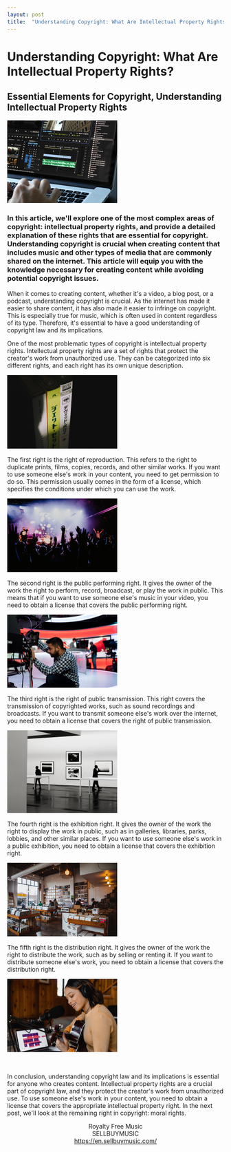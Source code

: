 ```yaml
---
layout: post
title:  "Understanding Copyright: What Are Intellectual Property Rights?"
---
```


<h1>Understanding Copyright: What Are Intellectual Property Rights?</h1>
<h2>Essential Elements for Copyright, Understanding Intellectual Property Rights</h2>

<img src="../images/2023-04-20-second/copyright_1 video editting.jpg" alt="copyright_1 video editting" style="zoom:25%;" />

<h3>In this article, we'll explore one of the most complex areas of copyright: intellectual property rights, and provide a detailed explanation of these rights that are essential for copyright. Understanding copyright is crucial when creating content that includes music and other types of media that are commonly shared on the internet. This article will equip you with the knowledge necessary for creating content while avoiding potential copyright issues.</h3> <p> </p> <p>When it comes to creating content, whether it's a video, a blog post, or a podcast, understanding copyright is crucial. As the internet has made it easier to share content, it has also made it easier to infringe on copyright. This is especially true for music, which is often used in content regardless of its type. Therefore, it's essential to have a good understanding of copyright law and its implications.</p> <p> </p> <p>One of the most problematic types of copyright is intellectual property rights. Intellectual property rights are a set of rights that protect the creator's work from unauthorized use. They can be categorized into six different rights, and each right has its own unique description.</p> <p> </p>

<img src="../images/2023-04-20-second/copyright_2 books.jpg" alt="copyright_2 books" style="zoom:25%;" />

<p>The first right is the right of reproduction. This refers to the right to duplicate prints, films, copies, records, and other similar works. If you want to use someone else's work in your content, you need to get permission to do so. This permission usually comes in the form of a license, which specifies the conditions under which you can use the work.</p> <p> </p>

<img src="../images/2023-04-20-second/copyright_3 concert.jpg" alt="copyright_3 concert" style="zoom:25%;" />

<p>The second right is the public performing right. It gives the owner of the work the right to perform, record, broadcast, or play the work in public. This means that if you want to use someone else's music in your video, you need to obtain a license that covers the public performing right.</p> <p> </p>

<img src="../images/2023-04-20-second/copyright_4 tv show.jpg" alt="copyright_4 tv show" style="zoom:25%;" />

<p>The third right is the right of public transmission. This right covers the transmission of copyrighted works, such as sound recordings and broadcasts. If you want to transmit someone else's work over the internet, you need to obtain a license that covers the right of public transmission.</p>

<img src="../images/2023-04-20-second/copyright_5 gallery.jpg" alt="copyright_5 gallery" style="zoom:25%;" />

<p>The fourth right is the exhibition right. It gives the owner of the work the right to display the work in public, such as in galleries, libraries, parks, lobbies, and other similar places. If you want to use someone else's work in a public exhibition, you need to obtain a license that covers the exhibition right.</p> <p> </p>

<img src="../images/2023-04-20-second/copyright_6 record shop.jpg" alt="copyright_6 record shop" style="zoom:25%;" />

<p>The fifth right is the distribution right. It gives the owner of the work the right to distribute the work, such as by selling or renting it. If you want to distribute someone else's work, you need to obtain a license that covers the distribution right.</p> <p> </p>

<img src="../images/2023-04-20-second/copyright_7 cover song.jpg" alt="copyright_7 cover song" style="zoom:25%;" />

<p> </p>

<p>In conclusion, understanding copyright law and its implications is essential for anyone who creates content. Intellectual property rights are a crucial part of copyright law, and they protect the creator's work from unauthorized use. To use someone else's work in your content, you need to obtain a license that covers the appropriate intellectual property right. In the next post, we'll look at the remaining right in copyright: moral rights.</p>



<div style="text-align: center;">Royalty Free Music</div>
<div style="text-align: center;">SELLBUYMUSIC</div>
<div style="text-align: center;"><a title="" target="_blank" href="https://en.sellbuymusic.com/">https://en.sellbuymusic.com/<br /></a><br />